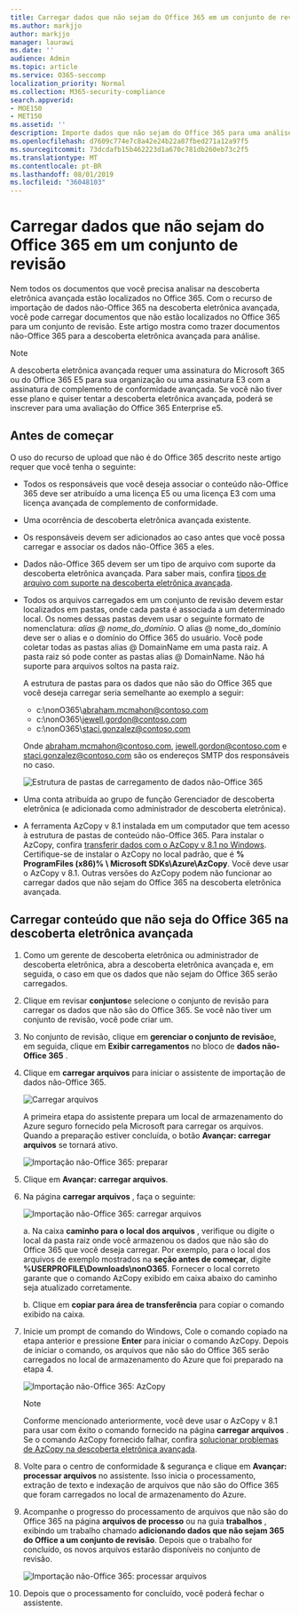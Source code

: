 ```yaml
---
title: Carregar dados que não sejam do Office 365 em um conjunto de revisão
ms.author: markjjo
author: markjjo
manager: laurawi
ms.date: ''
audience: Admin
ms.topic: article
ms.service: O365-seccomp
localization_priority: Normal
ms.collection: M365-security-compliance
search.appverid:
- MOE150
- MET150
ms.assetid: ''
description: Importe dados que não sejam do Office 365 para uma análise definida em uma ocorrência de descoberta eletrônica avançada.
ms.openlocfilehash: d7609c774e7c8a42e24b22a87fbed271a12a97f5
ms.sourcegitcommit: 73dcdafb15b462223d1a670c781db260eb73c2f5
ms.translationtype: MT
ms.contentlocale: pt-BR
ms.lasthandoff: 08/01/2019
ms.locfileid: "36048103"
---
```

# <a name="load-non-office-365-data-into-a-review-set"></a>Carregar dados que não sejam do Office 365 em um conjunto de revisão

Nem todos os documentos que você precisa analisar na descoberta eletrônica avançada estão localizados no Office 365. Com o recurso de importação de dados não-Office 365 na descoberta eletrônica avançada, você pode carregar documentos que não estão localizados no Office 365 para um conjunto de revisão. Este artigo mostra como trazer documentos não-Office 365 para a descoberta eletrônica avançada para análise.

>[!Note]
>A descoberta eletrônica avançada requer uma assinatura do Microsoft 365 ou do Office 365 E5 para sua organização ou uma assinatura E3 com a assinatura de complemento de conformidade avançada. Se você não tiver esse plano e quiser tentar a descoberta eletrônica avançada, poderá se inscrever para uma avaliação do Office 365 Enterprise e5.

## <a name="before-you-begin"></a>Antes de começar

O uso do recurso de upload que não é do Office 365 descrito neste artigo requer que você tenha o seguinte:

- Todos os responsáveis que você deseja associar o conteúdo não-Office 365 deve ser atribuído a uma licença E5 ou uma licença E3 com uma licença avançada de complemento de conformidade.

- Uma ocorrência de descoberta eletrônica avançada existente.

- Os responsáveis devem ser adicionados ao caso antes que você possa carregar e associar os dados não-Office 365 a eles.

- Dados não-Office 365 devem ser um tipo de arquivo com suporte da descoberta eletrônica avançada. Para saber mais, confira [tipos de arquivo com suporte na descoberta eletrônica avançada](supported-filetypes-ediscovery20.md).

- Todos os arquivos carregados em um conjunto de revisão devem estar localizados em pastas, onde cada pasta é associada a um determinado local. Os nomes dessas pastas devem usar o seguinte formato de nomenclatura: *alias @ nome_do_domínio*. O alias @ nome_do_domínio deve ser o alias e o domínio do Office 365 do usuário. Você pode coletar todas as pastas alias @ DomainName em uma pasta raiz. A pasta raiz só pode conter as pastas alias @ DomainName. Não há suporte para arquivos soltos na pasta raiz.

   A estrutura de pastas para os dados que não são do Office 365 que você deseja carregar seria semelhante ao exemplo a seguir:

   - c:\nonO365\abraham.mcmahon@contoso.com
   - c:\nonO365\jewell.gordon@contoso.com
   - c:\nonO365\staci.gonzalez@contoso.com

   Onde abraham.mcmahon@contoso.com, jewell.gordon@contoso.com e staci.gonzalez@contoso.com são os endereços SMTP dos responsáveis no caso.

   ![Estrutura de pastas de carregamento de dados não-Office 365](../media/3f2dde84-294e-48ea-b44b-7437bd25284c.png)

- Uma conta atribuída ao grupo de função Gerenciador de descoberta eletrônica (e adicionada como administrador de descoberta eletrônica).

- A ferramenta AzCopy v 8.1 instalada em um computador que tem acesso à estrutura de pastas de conteúdo não-Office 365. Para instalar o AzCopy, confira [transferir dados com o AzCopy v 8.1 no Windows](https://docs.microsoft.com/previous-versions/azure/storage/storage-use-azcopy). Certifique-se de instalar o AzCopy no local padrão, que é **% ProgramFiles (x86)% \ Microsoft SDKs\Azure\AzCopy**. Você deve usar o AzCopy v 8.1. Outras versões do AzCopy podem não funcionar ao carregar dados que não sejam do Office 365 na descoberta eletrônica avançada.


## <a name="upload-non-office-365-content-into-advanced-ediscovery"></a>Carregar conteúdo que não seja do Office 365 na descoberta eletrônica avançada

1. Como um gerente de descoberta eletrônica ou administrador de descoberta eletrônica, abra a descoberta eletrônica avançada e, em seguida, o caso em que os dados que não sejam do Office 365 serão carregados.  

2. Clique em revisar **conjuntos**e selecione o conjunto de revisão para carregar os dados que não são do Office 365.  Se você não tiver um conjunto de revisão, você pode criar um. 
 
3. No conjunto de revisão, clique em **gerenciar o conjunto de revisão**e, em seguida, clique em **Exibir carregamentos** no bloco de **dados não-Office 365** .

4. Clique em **carregar arquivos** para iniciar o assistente de importação de dados não-Office 365.

   ![Carregar arquivos](../media/574f4059-4146-4058-9df3-ec97cf28d7c7.png)

   A primeira etapa do assistente prepara um local de armazenamento do Azure seguro fornecido pela Microsoft para carregar os arquivos.  Quando a preparação estiver concluída, o botão **Avançar: carregar arquivos** se tornará ativo.

   ![Importação não-Office 365: preparar](../media/0670a347-a578-454a-9b3d-e70ef47aec57.png)
 
5. Clique em **Avançar: carregar arquivos**.

6. Na página **carregar arquivos** , faça o seguinte:

   ![Importação não-Office 365: carregar arquivos](../media/3ea53b5d-7f9b-4dfc-ba63-90a38c14d41a.png)

   a. Na caixa **caminho para o local dos arquivos** , verifique ou digite o local da pasta raiz onde você armazenou os dados que não são do Office 365 que você deseja carregar. Por exemplo, para o local dos arquivos de exemplo mostrados na **seção antes de começar**, digite **%USERPROFILE\Downloads\nonO365**. Fornecer o local correto garante que o comando AzCopy exibido em caixa abaixo do caminho seja atualizado corretamente.

   b. Clique em **copiar para área de transferência** para copiar o comando exibido na caixa.

7. Inicie um prompt de comando do Windows, Cole o comando copiado na etapa anterior e pressione **Enter** para iniciar o comando AzCopy.  Depois de iniciar o comando, os arquivos que não são do Office 365 serão carregados no local de armazenamento do Azure que foi preparado na etapa 4.

   ![Importação não-Office 365: AzCopy](../media/504e2dbe-f36f-4f36-9b08-04aea85d8250.png)

   > [!NOTE]
   > Conforme mencionado anteriormente, você deve usar o AzCopy v 8.1 para usar com êxito o comando fornecido na página **carregar arquivos** . Se o comando AzCopy fornecido falhar, confira [solucionar problemas de AzCopy na descoberta eletrônica avançada](troubleshooting-azcopy.md).

8. Volte para o centro de conformidade & segurança e clique em **Avançar: processar arquivos** no assistente.  Isso inicia o processamento, extração de texto e indexação de arquivos que não são do Office 365 que foram carregados no local de armazenamento do Azure.  

9. Acompanhe o progresso do processamento de arquivos que não são do Office 365 na página **arquivos de processo** ou na guia **trabalhos** , exibindo um trabalho chamado **adicionando dados que não sejam 365 do Office a um conjunto de revisão**.  Depois que o trabalho for concluído, os novos arquivos estarão disponíveis no conjunto de revisão.

   ![Importação não-Office 365: processar arquivos](../media/218b1545-416a-4a9f-9b25-3b70e8508f67.png)

10. Depois que o processamento for concluído, você poderá fechar o assistente.